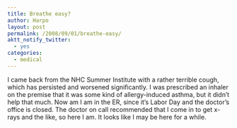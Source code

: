 ```yaml
---
title: Breathe easy?
author: Harpo
layout: post
permalink: /2008/09/01/breathe-easy/
aktt_notify_twitter:
  - yes
categories:
  - medical
---
```

I came back from the NHC Summer Institute with a rather terrible cough, which has persisted and worsened significantly. I was prescribed an inhaler on the premise that it was some kind of allergy-induced asthma, but it didn&#8217;t help that much. Now am I am in the ER, since it&#8217;s Labor Day and the doctor&#8217;s office is closed. The doctor on call recommended that I come in to get x-rays and the like, so here I am. It looks like I may be here for a while.